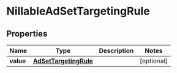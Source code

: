 

# NillableAdSetTargetingRule

## Properties

Name | Type | Description | Notes
------------ | ------------- | ------------- | -------------
**value** | [**AdSetTargetingRule**](AdSetTargetingRule.md) |  |  [optional]



